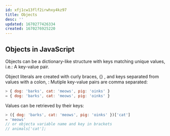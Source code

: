 ```yaml
---
id: xfj1cw13flf2irwhxy4kz97
title: Objects
desc: ''
updated: 1670277426334
created: 1670276925220
---
```

## Objects in JavaScript

Objects can be a dictionary-like structure with keys matching unique values, i.e.: A key-value pair.

Object literals are created with curly braces, {} , and keys separated from values with a colon, : Mutiple key-value pairs are comma separated:
```js
> { dog: 'barks', cat: 'meows', pig: 'oinks' }
= { dog: 'barks', cat: 'meows', pig: 'oinks' }
```

Values can be retrieved by their keys:
```js
> ({ dog: 'barks', cat: 'meows', pig: 'oinks' })['cat']
= 'meows'
// or objecta variable name and key in brackets
// animals['cat'];
```